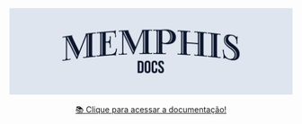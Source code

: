 [![Clique para acessar a documentação](./docs.png)](https://memphisframework.github.io)
<p align='center'>
<a href='https://memphisframework.github.io'>📚 Clique para acessar a documentação!</a>
</p>
